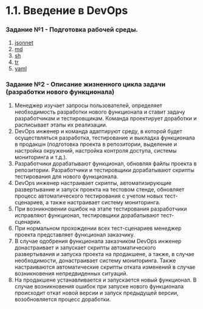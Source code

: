 # 1.1. Введение в DevOps

### Задание №1 - Подготовка рабочей среды.
1. [jsonnet](https://a.radikal.ru/a12/2110/af/3e4c6fe040c2.png)
2. [md](http://d.radikal.ru/d33/2110/2c/c52fe609c8de.png)
3. [sh](https://d.radikal.ru/d01/2110/00/ebfb6bff13a9.png)
4. [tr](https://c.radikal.ru/c07/2110/7a/fdbbca7f68f6.png)
5. [yaml](https://d.radikal.ru/d00/2110/26/28ddb9db7cf2.png)

### Задание №2 - Описание жизненного цикла задачи (разработки нового функционала)
1.	Менеджер изучает запросы пользователей, определяет необходимость разработки нового функционала и ставит задачу разработчикам и тестировщикам. Команда проектирует доработки и расписывает этапы их реализации.
2.	DevOps инженер и команда адаптируют среду, в которой будет осуществляться разработка, тестирование и выкладка функционала в продакшн (подготовка проекта в репозитории, выделение и настройка окружений, настройка контроля доступа, системы мониторинга и т.д.).
3.	Разработчики дорабатывают функционал, обновляя файлы проекта в репозитории. Разработчики и тестировщики дорабатывают скрипты тестирования для нового функционала.
4.	DevOps инженер настраивает скрипты, автоматизирующие развертывание и запуск проекта на тестовом стенде, обновляет процесс автоматического тестирования с учетом новых тест-сценариев, а также настраивает систему мониторинга.
5.	При возникновении ошибок на этапе тестирования разработчики исправляют функционал, тестировщики дорабатывают тест-сценарии.
6.	При нормальном прохождении всех тест-сценариев менеджер проекта представляет функционал заказчику.
7.	В случае одобрения функционала заказчиком DevOps инженер донастраивает и запускает скрипты автоматического развертывания и запуска проекта на продакшене, а также, в случае необходимости, донастраивает систему мониторинга. Также настраиваются автоматические скрипты отката изменений в случае возникновения непредвиденных ситуаций.
8.	На продакшене устанавливается и запускается новый функционал. В случае возникновения ошибок при запуске нового функционала происходит откат новой версии и запуск предыдущей версии, возобновляется процесс доработки.
